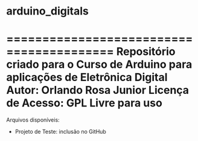 # arduino_digitals
=========================================
Repositório criado para o Curso de Arduino para aplicações de Eletrônica Digital
Autor: Orlando Rosa Junior
Licença de Acesso: GPL 
Livre para uso
==========================================
Arquivos disponíveis:
- Projeto de Teste: inclusão no GitHub
